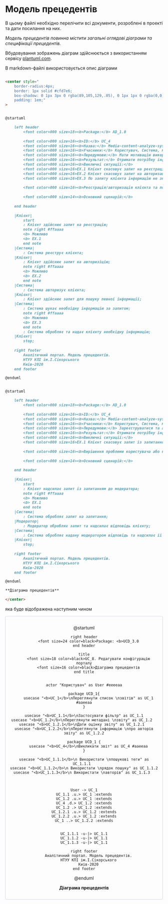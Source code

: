 # Модель прецедентів

В цьому файлі необхідно перелічити всі документи, розроблені в проекті та дати посилання на них.

*Модель прецедентів повинна містити загальні оглядові діаграми та специфікації прецедентів.*



Вбудовування зображень діаграм здійснюється з використанням сервісу [plantuml.com](https://plantuml.com/). 

В markdown-файлі використовується опис діаграми

```md

<center style="
    border-radius:4px;
    border: 1px solid #cfd7e6;
    box-shadow: 0 1px 3px 0 rgba(89,105,129,.05), 0 1px 1px 0 rgba(0,0,0,.025);
    padding: 1em;"
>


@startuml

    left header
        <font color=000 size=18><b>Package:</b> AD_1.0
        
        <font color=000 size=16><b>ID:</b> UC_4
        <font color=000 size=16><b>Назва:</b> Media-content-analyze-system
        <font color=000 size=16><b>Учасники:</b> Користувач, Система, модератор
        <font color=000 size=16><b>Передумови:</b> Мати мотивацію використовувати сервіс аналізу медіа контенту
        <font color=000 size=16><b>Результат:</b> Отримати потрібну інформацію
        <font color=000 size=16><b>Виключні ситуації:</b>
        <font color=000 size=16>EX.1 Клієнт скасовує запит на реєстрацію
        <font color=000 size=16>EX.2 Клієнт скасовує запит на авторизацію
        <font color=000 size=16>EX.3 По запиту клієнта інформацію не знайдено
        
        <font color=000 size=16><b>Реєстрація/авторизація клієнта та пошук інформації:</b>
        
        <font color=000 size=14><b>Основний сценарій:</b>
        
    end header
        
    |Клієнт|
        start
        : Клієнт здійснює запит на реєстрацію;
        note right #ffaaaa
        <b> Можливо
        <b> EX.1
        end note
    |Система|
        : Система реєструє клієнта;
    |Клієнт|
        : Клієнт здійснює запит на авторизіцію;
        note right #ffaaaa
        <b> Можливо
        <b> EX.2
        end note
    |Система|
        : Система авторизує клієнта;
    |Клієнт|
        : Клієнт здійснює запит для пошуку певної інформації;
    |Система|
        : Система шукає необхідну інформацію за запитом;
        note right #ffaaaa
        <b> Можливо
        <b> EX.3
        end note
        : Система обробляє та надає клієнту необхідну інформацію;
    |Клієнт|
        stop;
    
    right footer
        Аналітичний портал. Модель прецедентів.
        НТУУ КПІ ім.І.Сікорського
        Киів-2020
    end footer

@enduml


@startuml

    left header
        <font color=000 size=18><b>Package:</b> AD_1.0
        
        <font color=000 size=16><b>ID:</b> UC_4
        <font color=000 size=16><b>Назва:</b> Media-content-analyze-system
        <font color=000 size=16><b>Учасники:</b> Користувач, Система, модератор
        <font color=000 size=16><b>Передумови:</b> Зареєструватися та авторизуватися, виявити проблеми в ході користування сервісом
        <font color=000 size=16><b>Результат:</b> Отримати потрібну інформацію
        <font color=000 size=16><b>Виключні ситуації:</b>
        <font color=000 size=16>EX.1 Клієнт скасовує запит із запитанням
        
        <font color=000 size=16><b>Вирішення проблеми користувача або надання відповіді на його запитання(щодо роботи сайту):</b>
        
        <font color=000 size=14><b>Основний сценарій:</b>
        
    end header
        
    |Клієнт|
        start
        : Клієнт надсилає запит із запитанням до модератора;
        note right #ffaaaa
        <b> Можливо
        <b> EX.1
        end note
    |Система|
        : Система обробляє запит на запитання;
    |Модератор|
        : Модератор обробляє запит та надсилає відповідь клієнту;
    |Система|
        : Система обробляє надану модератором відповідь та надсилає її клієнту;
    |Клієнт|
        stop;
        
    right footer
        Аналітичний портал. Модель прецедентів.
        НТУУ КПІ ім.І.Сікорського
        Киів-2020
    end footer

@enduml

**Діаграма прецедентів**

</center>
```

яка буде відображена наступним чином

<center style="
    border-radius:4px;
    border: 1px solid #cfd7e6;
    box-shadow: 0 1px 3px 0 rgba(89,105,129,.05), 0 1px 1px 0 rgba(0,0,0,.025);
    padding: 1em;"
>

@startuml

    right header
        <font size=24 color=black>Package: <b>UCD_3.0
    end header

    title
        <font size=18 color=black>UC_8. Редагувати конфігурацію порталу
        <font size=16 color=black>Діаграма прецедентів
    end title


    actor "Користувач" as User #eeeeaa
    
    package UCD_1{
        usecase "<b>UC_1</b>\nПереглянути список \nзвітів" as UC_1 #aaeeaa
    }
    
    usecase "<b>UC_1.1</b>\nЗастосувати фільтр" as UC_1.1
    usecase "<b>UC_1.2</b>\nПереглянути метадані \nзвіту" as UC_1.2  
    usecase "<b>UC_1.2.1</b>\nДати оцінку звіту" as UC_1.2.1  
    usecase "<b>UC_1.2.2</b>\nПереглянути інформацію \nпро авторів звіту" as UC_1.2.2
    
    package UCD_1 {
        usecase "<b>UC_4</b>\nВикликати звіт" as UC_4 #aaeeaa
    }
    
    usecase "<b>UC_1.1.1</b>\n Використати \nпошукові теги" as UC_1.1.1  
    usecase "<b>UC_1.1.2</b>\n Використати \nрядок пошуку" as UC_1.1.2
    usecase "<b>UC_1.1.3</b>\n Використати \nавторів" as UC_1.1.3  
    
    
    
    User -> UC_1
    UC_1.1 .u.> UC_1 :extends
    UC_1.2 .u.> UC_1 :extends
    UC_4 .d.> UC_1.2 :extends
    UC_1.2 .> UC_1.2 :extends
    UC_1.2.1 .u.> UC_1.2 :extends
    UC_1.2.2 .u.> UC_1.2 :extends
    UC_1 ..> UC_1.2.2 :extends
    
    
    UC_1.1.1 -u-|> UC_1.1
    UC_1.1.2 -u-|> UC_1.1
    UC_1.1.3 -u-|> UC_1.1
    
    right footer
        Аналітичний портал. Модель прецедентів.
        НТУУ КПІ ім.І.Сікорського
        Киів-2020
    end footer

@enduml



**Діаграма прецедентів**

</center>

